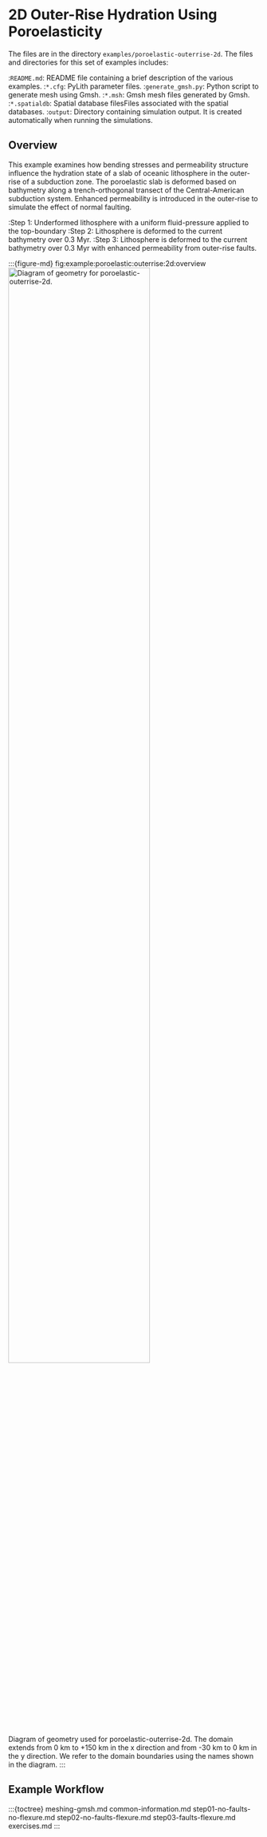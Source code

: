 # 2D Outer-Rise Hydration Using Poroelasticity

The files are in the directory `examples/poroelastic-outerrise-2d`.
The files and directories for this set of examples includes:

:`README.md`: README file containing a brief description of the various examples.
:`*.cfg`: PyLith parameter files.
:`generate_gmsh.py`: Python script to generate mesh using Gmsh.
:`*.msh`: Gmsh mesh files generated by Gmsh.
:`*.spatialdb`: Spatial database filesFiles associated with the spatial databases.
:`output`: Directory containing simulation output. It is created automatically when running the simulations.

## Overview

This example examines how bending stresses and permeability structure influence the hydration state of a slab of oceanic lithosphere in the outer-rise of a subduction zone.
The poroelastic slab is deformed based on bathymetry along a trench-orthogonal transect of the Central-American subduction system.
Enhanced permeability is introduced in the outer-rise to simulate the effect of normal faulting.

:Step 1: Underformed lithosphere with a uniform fluid-pressure applied to the top-boundary
:Step 2: Lithosphere is deformed to the current bathymetry over 0.3 Myr. 
:Step 3: Lithosphere is deformed to the current bathymetry over 0.3 Myr with enhanced permeability from outer-rise faults. 

:::{figure-md} fig:example:poroelastic:outerrise:2d:overview
<img src="figs/geometry.*" alt="Diagram of geometry for poroelastic-outerrise-2d." width="75%"/>

Diagram of geometry used for poroelastic-outerrise-2d.
The domain extends from 0 km to +150 km in the x direction and from -30 km to 0 km in the y direction.
We refer to the domain boundaries using the names shown in the diagram.
:::

## Example Workflow

:::{toctree}
meshing-gmsh.md
common-information.md
step01-no-faults-no-flexure.md
step02-no-faults-flexure.md
step03-faults-flexure.md
exercises.md
:::

